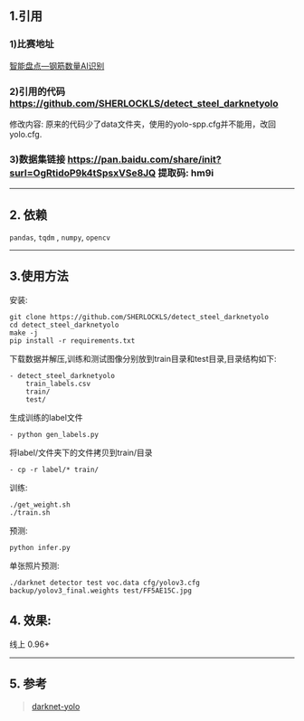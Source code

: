 ## 1.引用
### 1)比赛地址
[智能盘点—钢筋数量AI识别](https://www.datafountain.cn/competitions/332/details)
### 2)引用的代码 https://github.com/SHERLOCKLS/detect_steel_darknetyolo
修改内容: 原来的代码少了data文件夹，使用的yolo-spp.cfg并不能用，改回yolo.cfg.

### 3)数据集链接 https://pan.baidu.com/share/init?surl=OgRtidoP9k4tSpsxVSe8JQ  提取码: hm9i


----------
## 2. 依赖
`pandas`, `tqdm` , `numpy`, `opencv`


----------
## 3.使用方法
安装:

    git clone https://github.com/SHERLOCKLS/detect_steel_darknetyolo
    cd detect_steel_darknetyolo
    make -j
    pip install -r requirements.txt
下载数据并解压,训练和测试图像分别放到train目录和test目录,目录结构如下:

    - detect_steel_darknetyolo
	    train_labels.csv
	    train/
	    test/
      
生成训练的label文件

    - python gen_labels.py

将label/文件夹下的文件拷贝到train/目录
	  
	- cp -r label/* train/

训练:

    ./get_weight.sh
    ./train.sh
预测:

    python infer.py

单张照片预测:

	./darknet detector test voc.data cfg/yolov3.cfg backup/yolov3_final.weights test/FF5AE15C.jpg


## 4. 效果:
线上 0.96+


----------


## 5. 参考

> [darknet-yolo](https://github.com/pjreddie/darknet)


    
    
    

